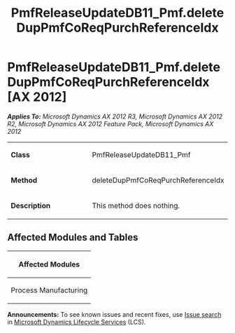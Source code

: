 ﻿---
title: PmfReleaseUpdateDB11_Pmf.deleteDupPmfCoReqPurchReferenceIdx
TOCTitle: PmfReleaseUpdateDB11_Pmf.deleteDupPmfCoReqPurchReferenceIdx
ms:assetid: 47fbced2-35f4-c53f-a7ca-4587afd9fe0d
ms:mtpsurl: https://msdn.microsoft.com/en-us/library/JJ718989(v=AX.60)
ms:contentKeyID: 49708049
ms.date: 05/18/2015
mtps_version: v=AX.60
---

# PmfReleaseUpdateDB11\_Pmf.deleteDupPmfCoReqPurchReferenceIdx [AX 2012]


_**Applies To:** Microsoft Dynamics AX 2012 R3, Microsoft Dynamics AX 2012 R2, Microsoft Dynamics AX 2012 Feature Pack, Microsoft Dynamics AX 2012_

<table>
<colgroup>
<col style="width: 50%" />
<col style="width: 50%" />
</colgroup>
<tbody>
<tr class="odd">
<td><p><strong>Class</strong></p></td>
<td><p>PmfReleaseUpdateDB11_Pmf</p></td>
</tr>
<tr class="even">
<td><p><strong>Method</strong></p></td>
<td><p>deleteDupPmfCoReqPurchReferenceIdx</p></td>
</tr>
<tr class="odd">
<td><p><strong>Description</strong></p></td>
<td><p>This method does nothing.</p></td>
</tr>
</tbody>
</table>


## Affected Modules and Tables

<table>
<colgroup>
<col style="width: 100%" />
</colgroup>
<thead>
<tr class="header">
<th><p>Affected Modules</p></th>
</tr>
</thead>
<tbody>
<tr class="odd">
<td><p>Process Manufacturing</p></td>
</tr>
</tbody>
</table>

  
**Announcements:** To see known issues and recent fixes, use [Issue search](http://go.microsoft.com/fwlink/?linkid=389258) in [Microsoft Dynamics Lifecycle Services](http://go.microsoft.com/fwlink/?linkid=306505) (LCS).

